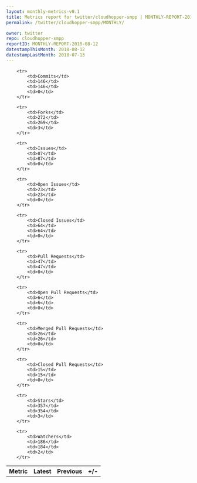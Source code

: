 ```yaml
---
layout: monthly-metrics-v0.1
title: Metrics report for twitter/cloudhopper-smpp | MONTHLY-REPORT-2018-08-12 | 2018-08-12
permalink: /twitter/cloudhopper-smpp/MONTHLY/

owner: twitter
repo: cloudhopper-smpp
reportID: MONTHLY-REPORT-2018-08-12
datestampThisMonth: 2018-08-12
datestampLastMonth: 2018-07-13
---
```



<table style="width: 100%;">
    <tr>
        <th>Metric</th>
        <th>Latest</th>
        <th>Previous</th>
        <th>+/-</th>
    </tr>

        <tr>
            <td>Commits</td>
            <td>146</td>
            <td>146</td>
            <td>0</td>
        </tr>
        
        <tr>
            <td>Forks</td>
            <td>272</td>
            <td>269</td>
            <td>3</td>
        </tr>
        
        <tr>
            <td>Issues</td>
            <td>87</td>
            <td>87</td>
            <td>0</td>
        </tr>
        
        <tr>
            <td>Open Issues</td>
            <td>23</td>
            <td>23</td>
            <td>0</td>
        </tr>
        
        <tr>
            <td>Closed Issues</td>
            <td>64</td>
            <td>64</td>
            <td>0</td>
        </tr>
        
        <tr>
            <td>Pull Requests</td>
            <td>47</td>
            <td>47</td>
            <td>0</td>
        </tr>
        
        <tr>
            <td>Open Pull Requests</td>
            <td>6</td>
            <td>6</td>
            <td>0</td>
        </tr>
        
        <tr>
            <td>Merged Pull Requests</td>
            <td>26</td>
            <td>26</td>
            <td>0</td>
        </tr>
        
        <tr>
            <td>Closed Pull Requests</td>
            <td>15</td>
            <td>15</td>
            <td>0</td>
        </tr>
        
        <tr>
            <td>Stars</td>
            <td>357</td>
            <td>354</td>
            <td>3</td>
        </tr>
        
        <tr>
            <td>Watchers</td>
            <td>186</td>
            <td>184</td>
            <td>2</td>
        </tr>
        
</table>
